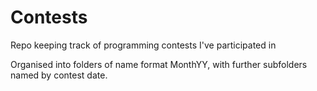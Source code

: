 # Contests
Repo keeping track of programming contests I've participated in

Organised into folders of name format MonthYY, with further subfolders named by contest date.
